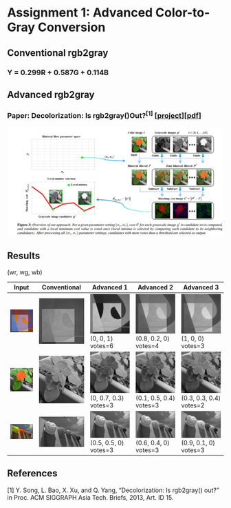 # Assignment 1: Advanced Color-to-Gray Conversion

## Conventional rgb2gray

### Y = 0.299R + 0.587G + 0.114B

## Advanced rgb2gray

### Paper: Decolorization: Is rgb2gray()Out?<sup>[1]</sup> [[project](https://ybsong00.github.io/siga13tb/)][[pdf](https://ybsong00.github.io/siga13tb/siga13tb_final.pdf)]
![Overview](Overview.png)

## Results

(wr, wg, wb)

Input | Conventional | Advanced 1 | Advanced 2 | Advanced 3
--- | --- | --- | --- | --- 
![1a](testdata/1a.png) | ![1a_y](testdata/1a_y.png) | ![1a_y1](testdata/1a_y1.png) (0, 0, 1) votes=6 | ![1a_y2](testdata/1a_y2.png) (0.8, 0.2, 0) votes=4 | ![1a_y3](testdata/1a_y3.png) (1, 0, 0) votes=3
![1b](testdata/1b.png) | ![1b_y](testdata/1b_y.png) | ![1b_y1](testdata/1b_y1.png) (0, 0.7, 0.3) votes=3 | ![1b_y2](testdata/1b_y2.png) (0.1, 0.5, 0.4) votes=3 | ![1b_y3](testdata/1b_y3.png) (0.3, 0.3, 0.4) votes=2
![1c](testdata/1c.png) | ![1c_y](testdata/1c_y.png) | ![1c_y1](testdata/1c_y1.png) (0.5, 0.5, 0) votes=3 | ![1c_y2](testdata/1c_y2.png) (0.6, 0.4, 0) votes=3 | ![1c_y3](testdata/1c_y3.png) (0.9, 0.1, 0) votes=3

## References
[1] Y. Song, L. Bao, X. Xu, and Q. Yang, “Decolorization: Is rgb2gray()  out?” in Proc. ACM SIGGRAPH Asia Tech. Briefs, 2013, Art. ID 15.
